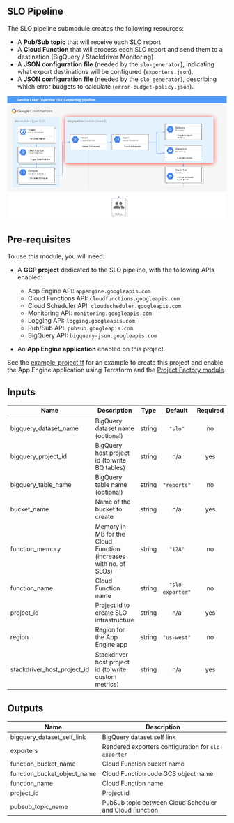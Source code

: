 ## SLO Pipeline

The SLO pipeline submodule creates the following resources:

* A **Pub/Sub topic** that will receive each SLO report
* A **Cloud Function** that will process each SLO report and send them to a
  destination (BigQuery / Stackdriver Monitoring)
* A **JSON configuration file** (needed by the `slo-generator`), indicating what
  export destinations will be configured (`exporters.json`).
* A **JSON configuration file** (needed by the `slo-generator`), describing
  which error budgets to calculate (`error-budget-policy.json`).

![Architecture](./diagram.png)

## Pre-requisites
To use this module, you will need:

- A **GCP project** dedicated to the SLO pipeline, with the following APIs enabled:
  - App Engine API: `appengine.googleapis.com`
  - Cloud Functions API: `cloudfunctions.googleapis.com`
  - Cloud Scheduler API: `cloudscheduler.googleapis.com`
  - Monitoring API: `monitoring.googleapis.com`
  - Logging API: `logging.googleapis.com`
  - Pub/Sub API: `pubsub.googleapis.com`
  - BigQuery API: `bigquery-json.googleapis.com`

- An **App Engine application** enabled on this project.

See the [example_project.tf](../../examples/example_project.tf) for an example to create this project and enable the App Engine application using Terraform and the [Project Factory module](https://github.com/terraform-google-modules/terraform-google-project-factory).

<!-- BEGINNING OF PRE-COMMIT-TERRAFORM DOCS HOOK -->
## Inputs

| Name | Description | Type | Default | Required |
|------|-------------|:----:|:-----:|:-----:|
| bigquery\_dataset\_name | BigQuery dataset name (optional) | string | `"slo"` | no |
| bigquery\_project\_id | BigQuery host project id (to write BQ tables) | string | n/a | yes |
| bigquery\_table\_name | BigQuery table name (optional) | string | `"reports"` | no |
| bucket\_name | Name of the bucket to create | string | n/a | yes |
| function\_memory | Memory in MB for the Cloud Function (increases with no. of SLOs) | string | `"128"` | no |
| function\_name | Cloud Function name | string | `"slo-exporter"` | no |
| project\_id | Project id to create SLO infrastructure | string | n/a | yes |
| region | Region for the App Engine app | string | `"us-west"` | no |
| stackdriver\_host\_project\_id | Stackdriver host project id (to write custom metrics) | string | n/a | yes |

## Outputs

| Name | Description |
|------|-------------|
| bigquery\_dataset\_self\_link | BigQuery dataset self link |
| exporters | Rendered exporters configuration for `slo-exporter` |
| function\_bucket\_name | Cloud Function bucket name |
| function\_bucket\_object\_name | Cloud Function code GCS object name |
| function\_name | Cloud Function name |
| project\_id | Project id |
| pubsub\_topic\_name | PubSub topic between Cloud Scheduler and Cloud Function |

<!-- END OF PRE-COMMIT-TERRAFORM DOCS HOOK -->

